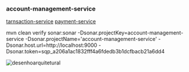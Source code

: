 ### account-management-service
[tarnsaction-service](https://github.com/RafaelMatheus/payment-management-service)
[payment-service](https://github.com/RafaelMatheus/payment-management-service)

mvn clean verify sonar:sonar -Dsonar.projectKey=account-management-service -Dsonar.projectName='account-management-service' -Dsonar.host.url=http://localhost:9000 -Dsonar.token=sqp_a206a1ac1832fff4a6fdedb3b1dcfbacb21a6dd4

![desenhoarquitetural](https://github.com/RafaelMatheus/account-management-service/assets/25590639/dfbb865b-3530-446b-b407-ecb7844490d1)
